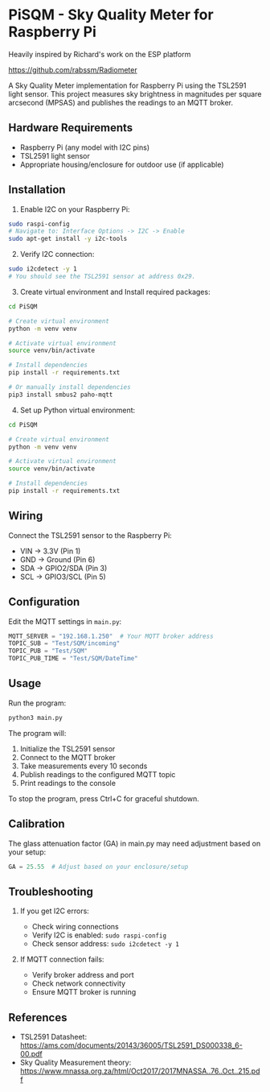 # PiSQM - Sky Quality Meter for Raspberry Pi

Heavily inspired by Richard's work on the ESP platform

https://github.com/rabssm/Radiometer

A Sky Quality Meter implementation for Raspberry Pi using the TSL2591 light sensor. This project measures sky brightness in magnitudes per square arcsecond (MPSAS) and publishes the readings to an MQTT broker.


## Hardware Requirements

- Raspberry Pi (any model with I2C pins)
- TSL2591 light sensor
- Appropriate housing/enclosure for outdoor use (if applicable)

## Installation

1. Enable I2C on your Raspberry Pi:
```bash
sudo raspi-config
# Navigate to: Interface Options -> I2C -> Enable
sudo apt-get install -y i2c-tools
```

2. Verify I2C connection:
```bash
sudo i2cdetect -y 1
# You should see the TSL2591 sensor at address 0x29.
```


3. Create virtual environment and Install required packages:

```bash
cd PiSQM

# Create virtual environment
python -m venv venv

# Activate virtual environment
source venv/bin/activate

# Install dependencies
pip install -r requirements.txt

# Or manually install dependencies
pip3 install smbus2 paho-mqtt
```

4. Set up Python virtual environment:
```bash
cd PiSQM

# Create virtual environment
python -m venv venv

# Activate virtual environment
source venv/bin/activate

# Install dependencies
pip install -r requirements.txt
```



## Wiring

Connect the TSL2591 sensor to the Raspberry Pi:
- VIN -> 3.3V (Pin 1)
- GND -> Ground (Pin 6)
- SDA -> GPIO2/SDA (Pin 3)
- SCL -> GPIO3/SCL (Pin 5)

## Configuration

Edit the MQTT settings in `main.py`:
```python
MQTT_SERVER = "192.168.1.250"  # Your MQTT broker address
TOPIC_SUB = "Test/SQM/incoming"
TOPIC_PUB = "Test/SQM"
TOPIC_PUB_TIME = "Test/SQM/DateTime"
```

## Usage

Run the program:
```bash
python3 main.py
```

The program will:
1. Initialize the TSL2591 sensor
2. Connect to the MQTT broker
3. Take measurements every 10 seconds
4. Publish readings to the configured MQTT topic
5. Print readings to the console

To stop the program, press Ctrl+C for graceful shutdown.

## Calibration

The glass attenuation factor (GA) in main.py may need adjustment based on your setup:
```python
GA = 25.55  # Adjust based on your enclosure/setup
```

## Troubleshooting

1. If you get I2C errors:
   - Check wiring connections
   - Verify I2C is enabled: `sudo raspi-config`
   - Check sensor address: `sudo i2cdetect -y 1`

2. If MQTT connection fails:
   - Verify broker address and port
   - Check network connectivity
   - Ensure MQTT broker is running

## References

- TSL2591 Datasheet: https://ams.com/documents/20143/36005/TSL2591_DS000338_6-00.pdf
- Sky Quality Measurement theory: https://www.mnassa.org.za/html/Oct2017/2017MNASSA..76..Oct..215.pdf
